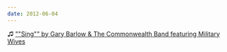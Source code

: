 ```yaml
---
date: 2012-06-04
---
```


♫ [""Sing"" by Gary Barlow & The Commonwealth Band featuring Military Wives](https://music.apple.com/gb/music-video/sing-feat-military-wives/1445722295)
